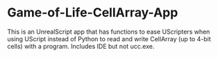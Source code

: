 # Game-of-Life-CellArray-App
This is an UnrealScript app that has functions to ease UScripters when using UScript instead of Python to read and write CellArray (up to 4-bit cells) with a program. Includes IDE but not ucc.exe.
